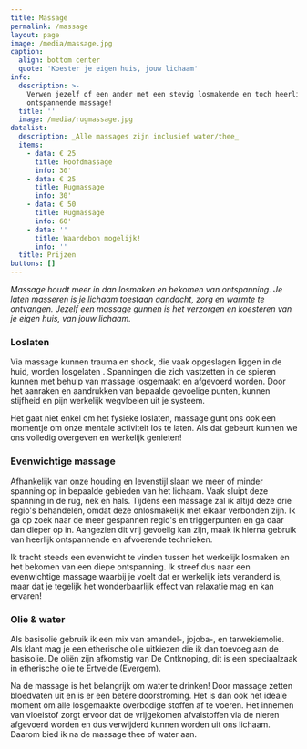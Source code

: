 ```yaml
---
title: Massage
permalink: /massage
layout: page
image: /media/massage.jpg
caption:
  align: bottom center
  quote: 'Koester je eigen huis, jouw lichaam'
info:
  description: >-
    Verwen jezelf of een ander met een stevig losmakende en toch heerlijk
    ontspannende massage!
  title: ''
  image: /media/rugmassage.jpg
datalist:
  description: _Alle massages zijn inclusief water/thee_
  items:
    - data: € 25
      title: Hoofdmassage
      info: 30'
    - data: € 25
      title: Rugmassage
      info: 30'
    - data: € 50
      title: Rugmassage
      info: 60'
    - data: ''
      title: Waardebon mogelijk!
      info: ''
  title: Prijzen
buttons: []
---
```


_Massage houdt meer in dan losmaken en bekomen van ontspanning. Je laten masseren is je lichaam toestaan aandacht, zorg en warmte te ontvangen. Jezelf een massage gunnen is het verzorgen en koesteren van je eigen huis, van jouw lichaam._

### Loslaten

Via massage kunnen trauma en shock, die vaak opgeslagen liggen in de huid, worden losgelaten .
Spanningen die zich vastzetten in de spieren kunnen met behulp van massage losgemaakt en afgevoerd worden.
Door het aanraken en aandrukken van bepaalde gevoelige punten, kunnen stijfheid en pijn werkelijk wegvloeien uit je systeem. 

Het gaat niet enkel om het fysieke loslaten, massage gunt ons ook een momentje om onze mentale activiteit los te laten. Als dat gebeurt kunnen we ons volledig overgeven en werkelijk genieten!

### Evenwichtige massage

 Afhankelijk van onze houding en levenstijl slaan we meer of minder spanning op in bepaalde gebieden van het lichaam. Vaak sluipt deze spanning in de rug, nek en hals. Tijdens een massage zal ik altijd deze drie regio's behandelen, omdat deze onlosmakelijk met elkaar verbonden zijn. Ik ga op zoek naar de meer gespannen regio's en triggerpunten en ga daar dan dieper op in. Aangezien dit vrij gevoelig kan zijn, maak ik hierna gebruik van heerlijk ontspannende en afvoerende technieken.

Ik tracht steeds een evenwicht te vinden tussen het werkelijk losmaken en het bekomen van een diepe ontspanning. Ik streef dus naar een evenwichtige massage waarbij je voelt dat er werkelijk iets veranderd is, maar dat je tegelijk het wonderbaarlijk effect van relaxatie mag en kan ervaren!

### Olie & water

Als basisolie gebruik ik een mix van amandel-, jojoba-, en tarwekiemolie. Als klant mag je  een etherische olie uitkiezen die ik dan toevoeg aan de basisolie. De oliën zijn afkomstig van De Ontknoping, dit is een speciaalzaak in etherische olie te Ertvelde (Evergem).

Na de massage is het belangrijk om water te drinken! Door massage zetten bloedvaten uit en is er een betere doorstroming. Het is dan ook het ideale moment om alle losgemaakte overbodige stoffen af te voeren. Het innemen van vloeistof zorgt ervoor dat de vrijgekomen afvalstoffen via de nieren afgevoerd worden en dus verwijderd kunnen worden uit ons lichaam. Daarom bied ik na de massage thee of water aan. 

